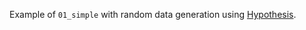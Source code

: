 Example of `01_simple` with random data generation using [Hypothesis](https://hypothesis.readthedocs.io/en/latest/).
